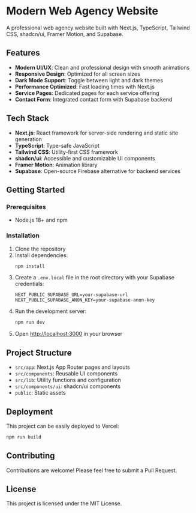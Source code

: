# Modern Web Agency Website

A professional web agency website built with Next.js, TypeScript, Tailwind CSS, shadcn/ui, Framer Motion, and Supabase.

## Features

- **Modern UI/UX**: Clean and professional design with smooth animations
- **Responsive Design**: Optimized for all screen sizes
- **Dark Mode Support**: Toggle between light and dark themes
- **Performance Optimized**: Fast loading times with Next.js
- **Service Pages**: Dedicated pages for each service offering
- **Contact Form**: Integrated contact form with Supabase backend

## Tech Stack

- **Next.js**: React framework for server-side rendering and static site generation
- **TypeScript**: Type-safe JavaScript
- **Tailwind CSS**: Utility-first CSS framework
- **shadcn/ui**: Accessible and customizable UI components
- **Framer Motion**: Animation library
- **Supabase**: Open-source Firebase alternative for backend services

## Getting Started

### Prerequisites

- Node.js 18+ and npm

### Installation

1. Clone the repository
2. Install dependencies:
   ```bash
   npm install
   ```
3. Create a `.env.local` file in the root directory with your Supabase credentials:
   ```
   NEXT_PUBLIC_SUPABASE_URL=your-supabase-url
   NEXT_PUBLIC_SUPABASE_ANON_KEY=your-supabase-anon-key
   ```
4. Run the development server:
   ```bash
   npm run dev
   ```
5. Open [http://localhost:3000](http://localhost:3000) in your browser

## Project Structure

- `src/app`: Next.js App Router pages and layouts
- `src/components`: Reusable UI components
- `src/lib`: Utility functions and configuration
- `src/components/ui`: shadcn/ui components
- `public`: Static assets

## Deployment

This project can be easily deployed to Vercel:

```bash
npm run build
```

## Contributing

Contributions are welcome! Please feel free to submit a Pull Request.

## License

This project is licensed under the MIT License.
